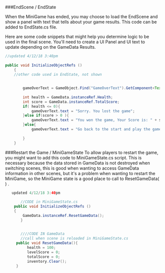 ###EndScene / EndState

When the MiniGame has ended, you may choose to load the EndScene and show a panel with text that tells about your game results.  This code can be added to EndState.cs file.

Here are some code snippets that might help you determine logic to be used in the final scene.  You'll need to create a UI Panel and UI text to update depending on the GameData Results.



```java
//updated 4/12/18 3:40pm
	
public void InitializeObjectRefs ()
	{
	//other code used in EndState, not shown
    
    	
        gameOverText = GameObject.Find("GameOverText").GetComponent<Text>();
       
        int health = GameData.instanceRef.Health;
        int score = GameData.instanceRef.TotalScore;
        if( health <= 0){
            gameOverText.text = "Sorry. You lost the game";
        }else if(score > 0 ){
            gameOverText.text = "You won the game, Your Score is: " + score;
        }else{
            gameOverText.text = "Go back to the start and play the game ";
       
        }
	}

```





###Restart the Game /  MiniGameState
To allow players to restart the game, you might want to add this code to MiniGameState.cs script.  This is necessary because the data stored in GameData is not destroyed when switching scenes, this is good when wanting to access GameData information in other scenes, but it's a problem when wanting to restart the MiniGame, so the MiniGame state is a good place to call to  ResetGameData( ) . 	
	

```java
   updated 4/12/18 3:40pm
       
       //CODE in MiniGameState.cs
	public void InitializeObjectRefs ()
	{
        GameData.instanceRef.ResetGameData();
       }
       
       
       ////CODE IN GameData
       //call when scene is reloaded in MiniGameState.cs
     public void ResetGameData(){
          health = 100;
          levelScore = 0;
          totalScore = 0;
          inventory.Clear();
     }
```

